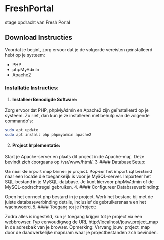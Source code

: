 # FreshPortal
stage opdracht van Fresh Portal






## Download Instructies
Voordat je begint, zorg ervoor dat je de volgende vereisten geïnstalleerd hebt op je systeem:

- PHP
- phpMyAdmin
- Apache2
### Installatie Instructies:
1. #### Installeer Benodigde Software:

Zorg ervoor dat PHP, phpMyAdmin en Apache2 zijn geïnstalleerd op je systeem. Zo niet, dan kun je ze installeren met behulp van de volgende commando's:

```bash
sudo apt update
sudo apt install php phpmyadmin apache2
```
2. #### Project Implementatie:

Start je Apache-server en plaats dit project in de Apache-map. Deze bevindt zich doorgaans op /var/www/html/.
3. #### Database Setup:

Ga naar de import map binnen je project.
Kopieer het import.sql bestand naar een locatie die toegankelijk is voor je MySQL-server.
Importeer het SQL-bestand in je MySQL-database. Je kunt hiervoor phpMyAdmin of de MySQL-opdrachtregel gebruiken.
4. #### Configureer Databaseverbinding:

Open het connect.php bestand in je project.
Werk het bestand bij met de juiste databaseverbinding details, inclusief de gebruikersnaam en het wachtwoord.
5. #### Toegang tot je Project:

Zodra alles is ingesteld, kun je toegang krijgen tot je project via een webbrowser. Typ eenvoudigweg de URL http://localhost/jouw_project_map in de adresbalk van je browser.
Opmerking: Vervang jouw_project_map door de daadwerkelijke mapnaam waar je projectbestanden zich bevinden.

